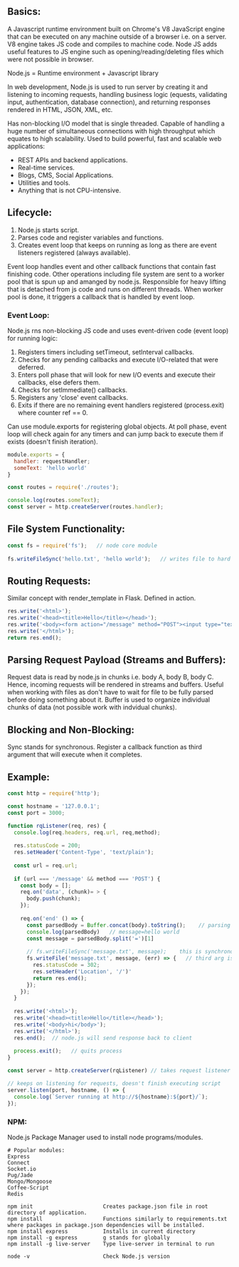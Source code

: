 ## Basics:
A Javascript runtime environment built on Chrome's V8 JavaScript engine that can be executed on any machine outside of a browser i.e. on a server. V8 engine takes JS code and compiles to machine code. Node JS adds useful features to JS engine such as opening/reading/deleting files which were not possible in browser.

Node.js = Runtime environment + Javascript library

In web development, Node.js is used to run server by creating it and listening to incoming requests, handling business logic (equests, validating input, authentication, database connection), and returning responses rendered in HTML, JSON, XML, etc.

Has non-blocking I/O model that is single threaded. Capable of handling a huge number of simultaneous connections with high
throughput which equates to high scalability. Used to build powerful, fast and scalable web applications:
- REST APIs and backend applications.
- Real-time services.
- Blogs, CMS, Social Applications.
- Utilities and tools.
- Anything that is not CPU-intensive.

## Lifecycle:
1) Node.js starts script.
2) Parses code and register variables and functions.
3) Creates event loop that keeps on running as long as there are event listeners registered (always available).

Event loop handles event and other callback functions that contain fast finishing code. Other operations including file system are sent to a worker pool that is spun up and amanged by node.js. Responsible for heavy lifting that is detached from js code and runs on different threads. When worker pool is done, it triggers a callback that is handled by event loop.

### Event Loop:
Node.js rns non-blocking JS code and uses event-driven code (event loop) for running logic:
1) Registers timers including setTimeout, setInterval callbacks.
2) Checks for any pending callbacks and execute I/O-related that were deferred.
3) Enters poll phase that will look for new I/O events and execute their callbacks, else defers them.
4) Checks for setImmediate() callbacks.
5) Registers any 'close' event callbacks.
6) Exits if there are no remaining event handlers registered (process.exit) where counter ref == 0.

Can use module.exports for registering global objects.
At poll phase, event loop will check again for any timers and can jump back to execute them if exists (doesn't finish iteration).

```javascript
module.exports = {
  handler: requestHandler;
  someText: 'hello world'
}

const routes = require('./routes');

console.log(routes.someText);
const server = http.createServer(routes.handler);
```

## File System Functionality:

```javascript
const fs = require('fs');   // node core module 
  
fs.writeFileSync('hello.txt', 'hello world');   // writes file to hard drive
```

## Routing Requests:
Similar concept with render_template in Flask. Defined in action.

```javascript
res.write('<html>');
res.write('<head><title>Hello</title></head>');
res.write('<body><form action="/message" method="POST"><input type="text" name="message"</form></body>');
res.write('</html>');
return res.end();
```

## Parsing Request Payload (Streams and Buffers):
Request data is read by node.js in chunks i.e. body A, body B, body C. Hence, incoming requests will be rendered in streams and buffers. Useful when working with files as don't have to wait for file to be fully parsed before doing something about it. Buffer is used to organize individual chunks of data (not possible work with indvidual chunks).

## Blocking and Non-Blocking:
Sync stands for synchronous. Register a callback function as third argument that will execute when it completes.

## Example:
```javascript
const http = require('http');

const hostname = '127.0.0.1';
const port = 3000;

function rqListener(req, res) {
  console.log(req.headers, req.url, req,method);
  
  res.statusCode = 200;
  res.setHeader('Content-Type', 'text/plain');
  
  const url = req.url;
  
  if (url === '/message' && method === 'POST') {
    const body = [];  
    req.on('data', (chunk)= > {       
      body.push(chunk);      
    });
    
    req.on('end' () => {
      const parsedBody = Buffer.concat(body).toString();    // parsing request bodies
      console.log(parsedBody)   // message=hello world
      const message = parsedBody.split('=')[1]
      
      // fs.writeFileSync('message.txt', message);    this is synchronous and hence, code blocking
      fs.writeFile('message.txt', message, (err) => {   // third arg is callback function that executes when it is done
        res.statusCode = 302;
        res.setHeader('Location', '/')'
        return res.end();
      });
    });
  }
  
  res.write('<html>');
  res.write('<head><title>Hello</title></head>');
  res.write('<body>hi</body>');
  res.write('</html>');
  res.end();  // node.js will send response back to client
  
  process.exit();   // quits process
}

const server = http.createServer(rqListener) // takes request listener as arg that will execute for every incoming request

// keeps on listening for requests, doesn't finish executing script
server.listen(port, hostname, () => {
  console.log(`Server running at http://${hostname}:${port}/`);
});
```

### NPM:
Node.js Package Manager used to install node programs/modules.

```
# Popular modules:
Express
Connect
Socket.io
Pug/Jade
Mongo/Mongoose
Coffee-Script
Redis

npm init                      Creates package.json file in root directory of application.
npm install                   Functions similarly to requirements.txt where packages in package.json dependencies will be installed.
npm install express           Installs in current directory
npm install -g express        g stands for globally
npm install -g live-server    Type live-server in terminal to run

node -v                       Check Node.js version
```


